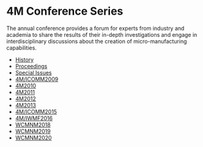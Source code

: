 # 4M Conference Series

The annual conference provides a forum for experts from industry and academia to share the results of their in-depth investigations and engage in interdisciplinary discussions about the creation of micro-manufacturing capabilities.


<div class=" terms title-terms">
    <ul class="links inline in-links">
        <li><a href="./2012/History_4M_Conference_Series2012.html">History</a></li>
        <li><a href="../content/4M-conference-series.html">Proceedings</a></li>  
        <li><a href="../content/Special-Issues.html">Special Issues</a></li>
        <li><a href="./2009.html">4M/ICOMM2009</a></li>
        <li><a href="./2010.html">4M2010</a></li>
        <li><a href="./2011.html">4M2011</a></li>
        <li><a href="./2012.html">4M2012</a></li>
        <li><a href="./2013.html">4M2013</a></li>
        <li><a href="./2015.html">4M/ICOMM2015</a></li>
        <li><a href="./2016.html">4M/IWMF2016</a></li>
        <li><a href="./2018.html">WCMNM2018</a></li>
        <li><a href="./2019.html">WCMNM2019</a></li>
        <li><a href="./2020.html">WCMNM2020</a></li>
    </ul>
</div>